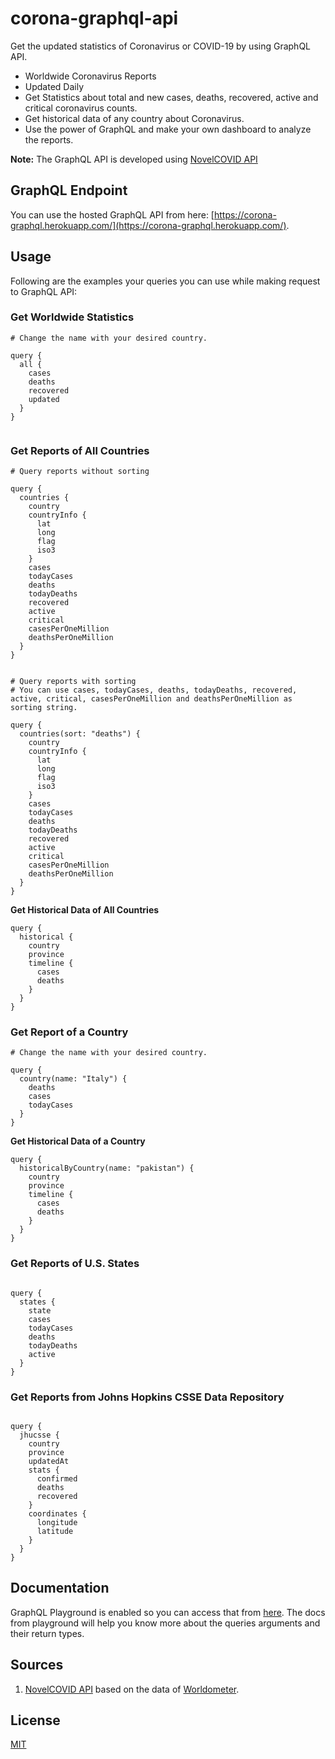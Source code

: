 # corona-graphql-api

Get the updated statistics of Coronavirus or COVID-19 by using GraphQL API.

- Worldwide Coronavirus Reports
- Updated Daily
- Get Statistics about total and new cases, deaths, recovered, active and critical coronavirus counts.
- Get historical data of any country about Coronavirus.
- Use the power of GraphQL and make your own dashboard to analyze the reports.

**Note:** The GraphQL API is developed using [NovelCOVID API](https://github.com/NovelCOVID/API/)

## GraphQL Endpoint

You can use the hosted GraphQL API from here: [https://corona-graphql.herokuapp.com/](https://corona-graphql.herokuapp.com/).

## Usage

Following are the examples your queries you can use while making request to GraphQL API:

### Get Worldwide Statistics

```
# Change the name with your desired country.

query {
  all {
    cases
    deaths
    recovered
    updated
  }
}


```

### Get Reports of All Countries

```
# Query reports without sorting

query {
  countries {
    country
    countryInfo {
      lat
      long
      flag
      iso3
    }
    cases
    todayCases
    deaths
    todayDeaths
    recovered
    active
    critical
    casesPerOneMillion
    deathsPerOneMillion
  }
}


# Query reports with sorting
# You can use cases, todayCases, deaths, todayDeaths, recovered, active, critical, casesPerOneMillion and deathsPerOneMillion as sorting string.

query {
  countries(sort: "deaths") {
    country
    countryInfo {
      lat
      long
      flag
      iso3
    }
    cases
    todayCases
    deaths
    todayDeaths
    recovered
    active
    critical
    casesPerOneMillion
    deathsPerOneMillion
  }
}

```

**Get Historical Data of All Countries**

```
query {
  historical {
    country
    province
    timeline {
      cases
      deaths
    }
  }
}
```

### Get Report of a Country

```
# Change the name with your desired country.

query {
  country(name: "Italy") {
    deaths
    cases
    todayCases
  }
}

```

**Get Historical Data of a Country**

```
query {
  historicalByCountry(name: "pakistan") {
    country
    province
    timeline {
      cases
      deaths
    }
  }
}

```

### Get Reports of U.S. States

```

query {
  states {
    state
    cases
    todayCases
    deaths
    todayDeaths
    active
  }
}

```

### Get Reports from Johns Hopkins CSSE Data Repository

```

query {
  jhucsse {
    country
    province
    updatedAt
    stats {
      confirmed
      deaths
      recovered
    }
    coordinates {
      longitude
      latitude
    }
  }
}

```

## Documentation

GraphQL Playground is enabled so you can access that from [here](https://corona-graphql.herokuapp.com/). The docs from playground will help you know more about the queries arguments and their return types.

## Sources

1. [NovelCOVID API](https://github.com/NovelCOVID/API/) based on the data of [Worldometer](https://www.worldometers.info/coronavirus/).

## License

[MIT](https://choosealicense.com/licenses/mit/)
